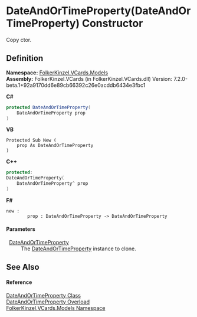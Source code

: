 # DateAndOrTimeProperty(DateAndOrTimeProperty) Constructor


Copy ctor.



## Definition
**Namespace:** <a href="10623553-9342-5b8f-9df4-6e7d1075f3df.md">FolkerKinzel.VCards.Models</a>  
**Assembly:** FolkerKinzel.VCards (in FolkerKinzel.VCards.dll) Version: 7.2.0-beta.1+92a9170dd6e89cb66392c26e0acddb6434e3fbc1

**C#**
``` C#
protected DateAndOrTimeProperty(
	DateAndOrTimeProperty prop
)
```
**VB**
``` VB
Protected Sub New ( 
	prop As DateAndOrTimeProperty
)
```
**C++**
``` C++
protected:
DateAndOrTimeProperty(
	DateAndOrTimeProperty^ prop
)
```
**F#**
``` F#
new : 
        prop : DateAndOrTimeProperty -> DateAndOrTimeProperty
```



#### Parameters
<dl><dt>  <a href="aa70dc7b-913e-f421-bbe6-2151b0f0c1f0.md">DateAndOrTimeProperty</a></dt><dd>The <a href="aa70dc7b-913e-f421-bbe6-2151b0f0c1f0.md">DateAndOrTimeProperty</a> instance to clone.</dd></dl>

## See Also


#### Reference
<a href="aa70dc7b-913e-f421-bbe6-2151b0f0c1f0.md">DateAndOrTimeProperty Class</a>  
<a href="ad22e62a-1876-a4ee-c6b2-53febf98977e.md">DateAndOrTimeProperty Overload</a>  
<a href="10623553-9342-5b8f-9df4-6e7d1075f3df.md">FolkerKinzel.VCards.Models Namespace</a>  
